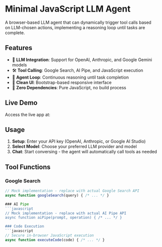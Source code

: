 # Minimal JavaScript LLM Agent

A browser-based LLM agent that can dynamically trigger tool calls based on LLM-chosen actions, implementing a reasoning loop until tasks are complete.

## Features

- 🤖 **LLM Integration**: Support for OpenAI, Anthropic, and Google Gemini models
- 🛠️ **Tool Calling**: Google Search, AI Pipe, and JavaScript execution
- 🔄 **Agent Loop**: Continuous reasoning until task completion
- 🎨 **Clean UI**: Bootstrap-based responsive interface
- 🚀 **Zero Dependencies**: Pure JavaScript, no build process

## Live Demo

Access the live app at: 

## Usage

1. **Setup**: Enter your API key (OpenAI, Anthropic, or Google AI Studio)
2. **Select Model**: Choose your preferred LLM provider and model
3. **Chat**: Start conversing - the agent will automatically call tools as needed

## Tool Functions

### Google Search
```javascript
// Mock implementation - replace with actual Google Search API
async function googleSearch(query) { /* ... */ }

### AI Pipe
```javascript
// Mock implementation - replace with actual AI Pipe API  
async function aiPipe(prompt, operation) { /* ... */ }

### Code Execution
```javascript
// Secure in-browser JavaScript execution
async function executeCode(code) { /* ... */ }
